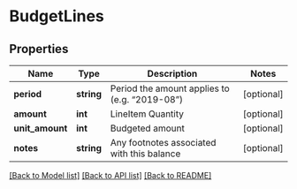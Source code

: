 # BudgetLines

## Properties
Name | Type | Description | Notes
------------ | ------------- | ------------- | -------------
**period** | **string** | Period the amount applies to (e.g. “2019-08”) | [optional] 
**amount** | **int** | LineItem Quantity | [optional] 
**unit_amount** | **int** | Budgeted amount | [optional] 
**notes** | **string** | Any footnotes associated with this balance | [optional] 

[[Back to Model list]](../README.md#documentation-for-models) [[Back to API list]](../README.md#documentation-for-api-endpoints) [[Back to README]](../README.md)



